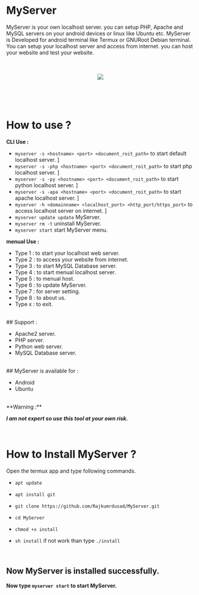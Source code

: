 # MyServer

MyServer is your own localhost server. you can setup PHP, Apache and MySQL servers on your android devices or linux like Ubuntu etc. MyServer is Developed for android terminal like Termux or GNURoot Debian terminal. You can setup your localhost server and access from internet. you can host your website and test your website.
<br/><br/><br/>

<p align="center">
<img src="https://github.com/Rajkumrdusad/MyServer/blob/master/Scr/Screenshot_2018-08-03-20-16-17-1.png"/>
</p>

<br/><br/><br/>

# How to use ?

**CLI Use :**
- `myserver -s <hostname> <port> <document_roit_path>` to start default localhost server. ]
- `myserver -s -php <hostname> <port> <document_roit_path>` to start php localhost server. ]
- `myserver -s -py <hostname> <port> <document_roit_path>` to start python localhost server. ]
- `myserver -s -apa <hostname> <port> <document_roit_path>` to start apache localhost server. ]
- `myserver -h <domainname> <localhost_port> <http_port/https_port>` to access localhost server on internet. ]
- `myserver update update` MyServer.
- `myserver rm -t` uninstall MyServer.
- `myserver start` start MyServer menu.
  
**menual Use :**
- Type 1 : to start your localhost web server.
- Type 2 : to access your website from internet.
- Type 3 : to start MySQL Database server.
- Type 4 : to start menual localhost server.
- Type 5 : to menual host.
- Type 6 : to update MyServer.
- Type 7 : for server setting.
- Type 8 : to about us.
- Type x : to exit.

<br/>
## Support :

* Apache2 server.
* PHP server.
* Python web server.
* MySQL Database server.

<br/>
## MyServer is available for :

* Android
* Ubuntu

<br/>
**Warning :**

***I am not expert so use this tool at your own risk.***

<br/>

# How to Install MyServer ?

Open the termux app and type following commands.

* `apt update`

* `apt install git`

* `git clone https://github.com/Rajkumrdusad/MyServer.git`

* `cd MyServer`

* `chmod +x install`

* `sh install` if not work than type `./install`

<br/>

## Now MyServer is installed successfully.

**Now type `myserver start` to start MyServer.**
